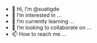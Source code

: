 - 👋 Hi, I’m @suatigde
- 👀 I’m interested in ...
- 🌱 I’m currently learning ...
- 💞️ I’m looking to collaborate on ...
- 📫 How to reach me ...

<!---
suatigde/suatigde is a ✨ special ✨ repository because its `README.md` (this file) appears on your GitHub profile.
You can click the Preview link to take a look at your changes.
--->
